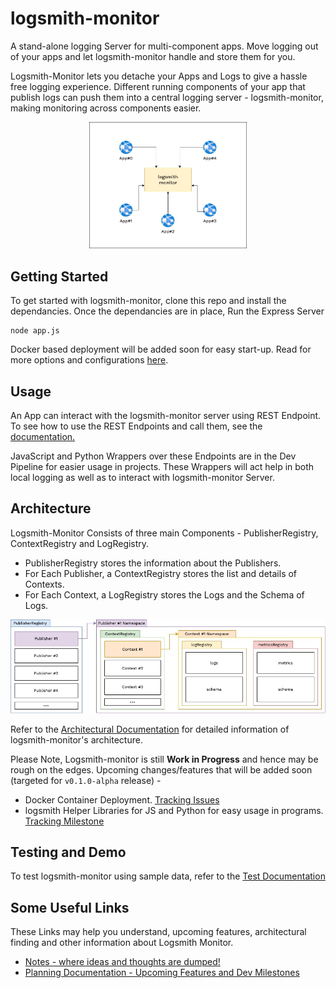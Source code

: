 # logsmith-monitor

A stand-alone logging Server for  multi-component apps. Move logging out of your apps and let logsmith-monitor handle and store them for you.

Logsmith-Monitor lets you detache your Apps and Logs to give a hassle free logging experience. Different running components of your app that publish logs can push them into a central logging server - logsmith-monitor, making monitoring across components easier.

<div align="center">
<img src="./documentation/architecture/diagrams/logsmith-monitor.jpg" style="width: 50%" />
</div>

## Getting Started

To get started with logsmith-monitor, clone this repo and install the dependancies. Once the dependancies are in place, Run the Express Server

```
node app.js
```

Docker based deployment will be added soon for easy start-up. Read for more options and configurations [here](./documentation/README.md).

## Usage

An App can interact with the logsmith-monitor server using REST Endpoint. To see how to use the REST Endpoints and call them, see the [documentation.](./documentation/README.md)

JavaScript and Python Wrappers over these Endpoints are in the Dev Pipeline for easier usage in projects. These Wrappers will act help in both local logging as well as to interact with logsmith-monitor Server.


## Architecture

Logsmith-Monitor Consists of three main Components - PublisherRegistry, ContextRegistry and LogRegistry. 
- PublisherRegistry stores the information about the Publishers.
- For Each Publisher, a ContextRegistry stores the list and details of Contexts.
- For Each Context, a LogRegistry stores the Logs and the Schema of Logs.

![Diagram](./documentation/architecture/diagrams/logsmith-monitor-flow-Page-2.jpg)

Refer to the [Architectural Documentation](./documentation/architecture/README.md) for detailed information of logsmith-monitor's architecture.

Please Note, Logsmith-monitor is still **Work in Progress** and hence may be rough on the edges. Upcoming changes/features that will be added soon (targeted for `v0.1.0-alpha` release) -

- Docker Container Deployment. [Tracking Issues](https://github.com/TanmoySG/logsmith-monitor/issues?q=is%3Aissue+is%3Aopen+label%3Adeployment)
- logsmith Helper Libraries for JS and Python for easy usage in programs. [Tracking Milestone](https://github.com/TanmoySG/logsmith-monitor/milestone/2)


## Testing and Demo

To test logsmith-monitor using sample data, refer to the [Test Documentation](./test/README.md)

## Some Useful Links

These Links may help you understand, upcoming features, architectural finding and other information about Logsmith Monitor.

- [Notes - where ideas and thoughts are dumped!](./documentation/architecture/notes.md)
- [Planning Documentation - Upcoming Features and Dev Milestones](./documentation/architecture/planning.md)